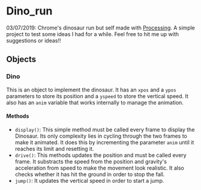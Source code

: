 # Dino_run
03/07/2019: Chrome's dinosaur run but self made with [Processing](https://py.processing.org/). A simple project to test some ideas I had for a while. Feel free to hit me up with suggestions or ideas!!

## Objects

### Dino

This is an object to implement the dinosaur. It has an `xpos` and a `ypos` parameters to store its position and a `yspeed`
to store the vertical speed. It also has an `anim` variable that works internally to manage the animation.

#### Methods

* `display()`: This simple method must be called every frame to display the Dinosaur. Its only complexity lies in cycling through 
the two frames to make it animated. It does this by incrementing the parameter `anim` until it reaches its limit and resetting it.
* `drive()`: This methods updates the position and must be called every frame. It substracts the speed from the position 
and gravity's acceleration from speed to make the movement look realistic. It also checks whether it has hit the ground in
order to stop the fall.
* `jump()`: It updates the vertical speed in order to start a jump.
